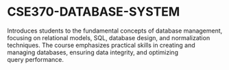# CSE370-DATABASE-SYSTEM

<p>Introduces students to the fundamental concepts of database management, focusing on relational models, SQL, database design, and normalization techniques. The course emphasizes practical skills in creating and managing databases, ensuring data integrity, and optimizing query performance.</p>
